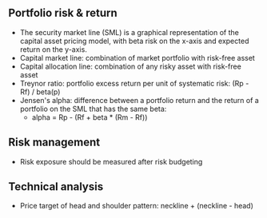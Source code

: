 ## Portfolio risk & return
- The security market line (SML) is a graphical representation of the capital asset pricing model,
with beta risk on the x-axis and expected return on the y-axis.
- Capital market line: combination of market portfolio with risk-free asset
- Capital allocation line: combination of any risky asset with risk-free asset
- Treynor ratio: portfolio excess return per unit of systematic risk: (Rp - Rf) / beta(p)
- Jensen's alpha: difference between a portfolio return and the return of a portfolio on the SML that has the same beta:
  - alpha = Rp - (Rf + beta * (Rm - Rf))
## Risk management
- Risk exposure should be measured after risk budgeting
## Technical analysis
- Price target of head and shoulder pattern: neckline + (neckline - head)